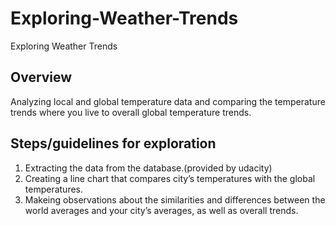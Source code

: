 # Exploring-Weather-Trends
Exploring Weather Trends 

## Overview 
Analyzing local and global temperature data and comparing the temperature trends where you live to overall global temperature trends.

## Steps/guidelines for exploration 
1. Extracting the data from the database.(provided by udacity)
2. Creating a line chart that compares city’s temperatures with the global temperatures. 
3. Makeing observations about the similarities and differences between the world averages and your city’s averages, as well as overall trends.



